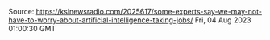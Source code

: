 Source: https://kslnewsradio.com/2025617/some-experts-say-we-may-not-have-to-worry-about-artificial-intelligence-taking-jobs/
Fri, 04 Aug 2023 01:00:30 GMT
